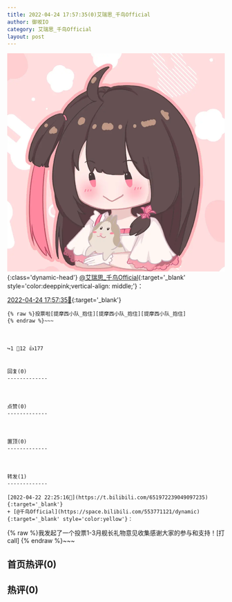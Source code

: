 ```yaml
---
title: 2022-04-24 17:57:35(0)艾瑞思_千鸟Official
author: 御坂IO
category: 艾瑞思_千鸟Official
layout: post
---
```


![img](/images/7e08840c56f251de28bdf766b647bd5fe9a5d50a.jpg){:class='dynamic-head'}
[@艾瑞思_千鸟Official](https://space.bilibili.com/1090010845/dynamic){:target='_blank' style='color:deeppink;vertical-align: middle;'}：

[2022-04-24 17:57:35🔗](https://t.bilibili.com/652645427660718097){:target='_blank'}

~~~
{% raw %}投票啦[提摩西小队_抱住][提摩西小队_抱住][提摩西小队_抱住]
{% endraw %}~~~



↪️1 💬12 👍177


回复(0)
-------------



点赞(0)
-------------



置顶(0)
-------------



转发(1)
-------------

[2022-04-22 22:25:16🔗](https://t.bilibili.com/651972239049097235){:target='_blank'}
+ [@千鸟Official](https://space.bilibili.com/553771121/dynamic){:target='_blank' style='color:yellow'}：
~~~
{% raw %}我发起了一个投票1-3月舰长礼物意见收集感谢大家的参与和支持！[打call]
{% endraw %}~~~






首页热评(0)
-------------



热评(0)
-------------



